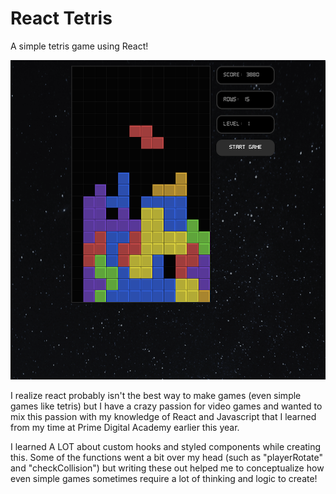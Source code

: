 # React Tetris

A simple tetris game using React!

![preview](./public/preview.png)

I realize react probably isn't the best way to make games (even simple games like tetris) but I have a crazy passion for video games and wanted to mix this passion with my knowledge of React and Javascript that I learned from my time at Prime Digital Academy earlier this year.

I learned A LOT about custom hooks and styled components while creating this. Some of the functions went a bit over my head (such as "playerRotate" and "checkCollision") but writing these out helped me to conceptualize how even simple games sometimes require a lot of thinking and logic to create!

